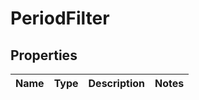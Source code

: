 # PeriodFilter

## Properties
Name | Type | Description | Notes
------------ | ------------- | ------------- | -------------
